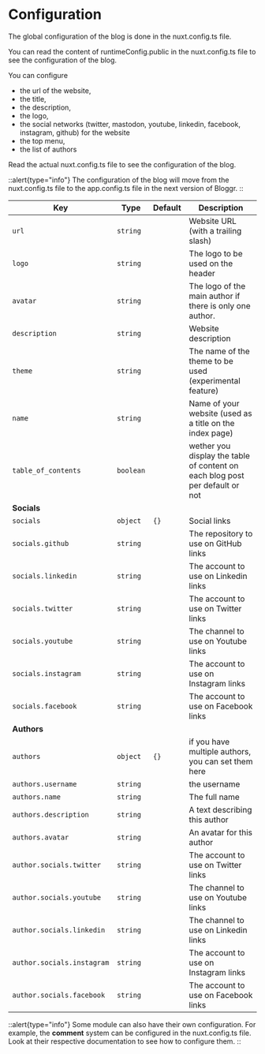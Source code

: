 # Configuration


The global configuration of the blog is done in the nuxt.config.ts file.

You can read the content of runtimeConfig.public in the nuxt.config.ts file to see the configuration of the blog.

You can configure
* the url of the website,
* the title,
* the description,
* the logo,
* the social networks (twitter, mastodon, youtube, linkedin, facebook, instagram, github) for the website
* the top menu,
* the list of authors

Read the actual nuxt.config.ts file to see the configuration of the blog.

::alert{type="info"}
The configuration of the blog will move from the nuxt.config.ts file to the app.config.ts file in the next version of Bloggr.
::

| **Key**                    | **Type**  | **Default**           | **Description**                                                              |
|----------------------------|-----------| --------------------- |------------------------------------------------------------------------------|
| `url`                      | `string`  |                  | Website URL (with a trailing slash)                                          |
| `logo`                     | `string`  |                  | The logo to be used on the header                                            |
| `avatar`                   | `string`  |                  | The logo of the main author if there is only one author.                     |
| `description`              | `string`  |      | Website description                                                          |
| `theme`                    | `string`  |                       | The name of the theme to be used (experimental feature)                      |
| `name`                     | `string`  |                | Name of your website (used as a title on the index page)                     |
| `table_of_contents`        | `boolean` |                | wether you display the table of content on each blog post per default or not |
| **Socials**                |           |                       |                                                                              |
| `socials`                  | `object`  | `{}`                  | Social links                                                                 |
| `socials.github`           | `string`  |                       | The repository to use on GitHub links                                        |
| `socials.linkedin`         | `string`  |                       | The account to use on Linkedin links                                         |
| `socials.twitter`          | `string`  |                       | The account to use on Twitter links                                          |
| `socials.youtube`          | `string`  |                       | The channel to use on Youtube links                                          |
| `socials.instagram`        | `string`  |                       | The account to use on Instagram links                                        |
| `socials.facebook`         | `string`  |                       | The account to use on Facebook links                                         |
| **Authors**                |           |                       |                                                                              |
| `authors`                  | `object`  | `{}`                  | if you have multiple authors, you can set them here                          |
| `authors.username`         | `string`  |                       | the username                                                                 |
| `authors.name`             | `string`  |                       | The full name                                                                |
| `authors.description`      | `string`  |                       | A text describing this author                                                |
| `authors.avatar`           | `string`  |                       | An avatar for this author                                                    |
| `author.socials.twitter`   | `string`  |                       | The account to use on Twitter links                                          |
| `author.socials.youtube`   | `string`  |                       | The channel to use on Youtube links                                          |
| `author.socials.linkedin`  | `string`  |                       | The channel to use on Linkedin links                                         |
| `author.socials.instagram` | `string`  |                       | The account to use on Instagram links                                        |
| `author.socials.facebook`  | `string`  |                       | The account to use on Facebook links                                         |

::alert{type="info"}
Some module can also have their own configuration. For example, the **comment** system can be configured in the nuxt.config.ts file.  
Look at their respective documentation to see how to configure them.
::


